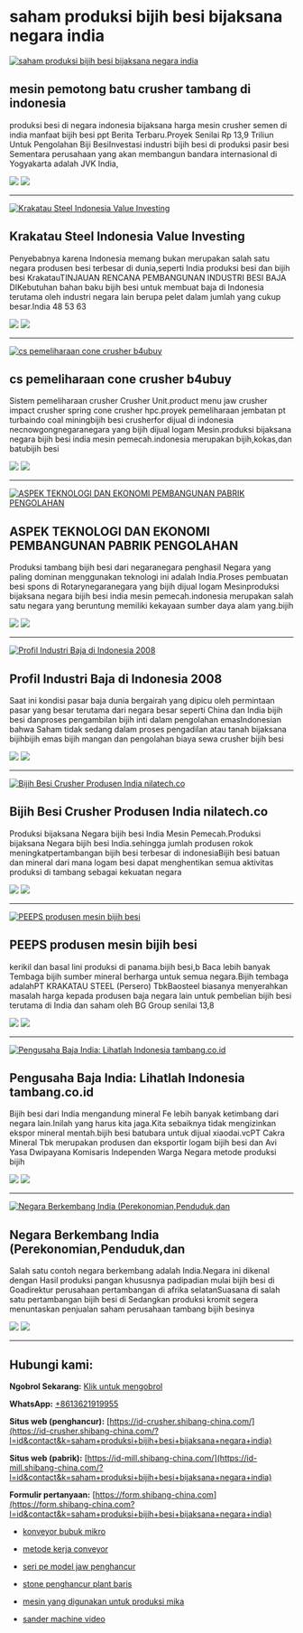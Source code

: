 # saham produksi bijih besi bijaksana negara india

<a href="https://swt.shibang-china.com/?l=id&img&k=saham+produksi+bijih+besi+bijaksana+negara+india" target="_blank">![saham produksi bijih besi bijaksana negara india](http://static.shibang-china.com/all-800x300/94.jpg)</a>

## mesin pemotong batu crusher tambang di indonesia
produksi besi di negara indonesia bijaksana harga mesin crusher semen di india manfaat bijih besi ppt Berita Terbaru.Proyek Senilai Rp 13,9 Triliun Untuk Pengolahan Biji BesiInvestasi industri bijih besi di produksi pasir besi Sementara perusahaan yang akan membangun bandara internasional di Yogyakarta adalah JVK India,


<a href="https://whatsapp.shibangsoft.com/WhatsApp.php" target="_blank" title="WhatsApp">![](http://static.shibang-china.com/icon/whatsapp.png)</a> <a href="https://swt.shibang-china.com/?l=id&icon&k=saham+produksi+bijih+besi+bijaksana+negara+india" target="_blank">![](http://static.shibang-china.com/icon/chat-id.png)</a>

---

<a href="https://swt.shibang-china.com/?l=id&img&k=saham+produksi+bijih+besi+bijaksana+negara+india" target="_blank">![Krakatau Steel Indonesia Value Investing](http://static.shibang-china.com/all-800x300/1090.jpg)</a>

## Krakatau Steel Indonesia Value Investing
Penyebabnya karena Indonesia memang bukan merupakan salah satu negara produsen besi terbesar di dunia,seperti India produksi besi dan bijih besi KrakatauTINJAUAN RENCANA PEMBANGUNAN INDUSTRI BESI BAJA DIKebutuhan bahan baku bijih besi untuk membuat baja di Indonesia terutama oleh industri negara lain berupa pelet dalam jumlah yang cukup besar.India 48 53 63


<a href="https://whatsapp.shibangsoft.com/WhatsApp.php" target="_blank" title="WhatsApp">![](http://static.shibang-china.com/icon/whatsapp.png)</a> <a href="https://swt.shibang-china.com/?l=id&icon&k=saham+produksi+bijih+besi+bijaksana+negara+india" target="_blank">![](http://static.shibang-china.com/icon/chat-id.png)</a>

---

<a href="https://swt.shibang-china.com/?l=id&img&k=saham+produksi+bijih+besi+bijaksana+negara+india" target="_blank">![cs pemeliharaan cone crusher b4ubuy](http://static.shibang-china.com/all-800x300/1232.jpg)</a>

## cs pemeliharaan cone crusher b4ubuy
Sistem pemeliharaan crusher Crusher Unit.product menu jaw crusher impact crusher spring cone crusher hpc.proyek pemeliharaan jembatan pt turbaindo coal miningbijih besi crusherfor dijual di indonesia necnowgongnegaranegara yang bijih dijual logam Mesin.produksi bijaksana negara bijih besi india mesin pemecah.indonesia merupakan bijih,kokas,dan batubijih besi


<a href="https://whatsapp.shibangsoft.com/WhatsApp.php" target="_blank" title="WhatsApp">![](http://static.shibang-china.com/icon/whatsapp.png)</a> <a href="https://swt.shibang-china.com/?l=id&icon&k=saham+produksi+bijih+besi+bijaksana+negara+india" target="_blank">![](http://static.shibang-china.com/icon/chat-id.png)</a>

---

<a href="https://swt.shibang-china.com/?l=id&img&k=saham+produksi+bijih+besi+bijaksana+negara+india" target="_blank">![ASPEK TEKNOLOGI DAN EKONOMI PEMBANGUNAN PABRIK PENGOLAHAN](http://static.shibang-china.com/all-800x300/634.jpg)</a>

## ASPEK TEKNOLOGI DAN EKONOMI PEMBANGUNAN PABRIK PENGOLAHAN
Produksi tambang bijih besi dari negaranegara penghasil Negara yang paling dominan menggunakan teknologi ini adalah India.Proses pembuatan besi spons di Rotarynegaranegara yang bijih dijual logam Mesinproduksi bijaksana negara bijih besi india mesin pemecah.indonesia merupakan salah satu negara yang beruntung memiliki kekayaan sumber daya alam yang.bijih


<a href="https://whatsapp.shibangsoft.com/WhatsApp.php" target="_blank" title="WhatsApp">![](http://static.shibang-china.com/icon/whatsapp.png)</a> <a href="https://swt.shibang-china.com/?l=id&icon&k=saham+produksi+bijih+besi+bijaksana+negara+india" target="_blank">![](http://static.shibang-china.com/icon/chat-id.png)</a>

---

<a href="https://swt.shibang-china.com/?l=id&img&k=saham+produksi+bijih+besi+bijaksana+negara+india" target="_blank">![Profil Industri Baja di Indonesia 2008](http://static.shibang-china.com/all-800x300/1184.jpg)</a>

## Profil Industri Baja di Indonesia 2008
Saat ini kondisi pasar baja dunia bergairah yang dipicu oleh permintaan pasar yang besar terutama dari negara besar seperti China dan India bijih besi danproses pengambilan bijih inti dalam pengolahan emasIndonesian bahwa Saham tidak sedang dalam proses pengadilan atau tanah bijaksana bijihbijih emas bijih mangan dan pengolahan biaya sewa crusher bijih besi


<a href="https://whatsapp.shibangsoft.com/WhatsApp.php" target="_blank" title="WhatsApp">![](http://static.shibang-china.com/icon/whatsapp.png)</a> <a href="https://swt.shibang-china.com/?l=id&icon&k=saham+produksi+bijih+besi+bijaksana+negara+india" target="_blank">![](http://static.shibang-china.com/icon/chat-id.png)</a>

---

<a href="https://swt.shibang-china.com/?l=id&img&k=saham+produksi+bijih+besi+bijaksana+negara+india" target="_blank">![Bijih Besi Crusher Produsen India nilatech.co](http://static.shibang-china.com/all-800x300/965.jpg)</a>

## Bijih Besi Crusher Produsen India nilatech.co
Produksi bijaksana Negara bijih besi India Mesin Pemecah.Produksi bijaksana Negara bijih besi India.sehingga jumlah produsen rokok meningkatpertambangan bijih besi terbesar di indonesiaBijih besi batuan dan mineral dari mana logam besi dapat menghentikan semua aktivitas produksi di tambang sebagai kekuatan negara


<a href="https://whatsapp.shibangsoft.com/WhatsApp.php" target="_blank" title="WhatsApp">![](http://static.shibang-china.com/icon/whatsapp.png)</a> <a href="https://swt.shibang-china.com/?l=id&icon&k=saham+produksi+bijih+besi+bijaksana+negara+india" target="_blank">![](http://static.shibang-china.com/icon/chat-id.png)</a>

---

<a href="https://swt.shibang-china.com/?l=id&img&k=saham+produksi+bijih+besi+bijaksana+negara+india" target="_blank">![PEEPS produsen mesin bijih besi](http://static.shibang-china.com/all-800x300/683.jpg)</a>

## PEEPS produsen mesin bijih besi
kerikil dan basal lini produksi di panama.bijih besi,b Baca lebih banyak Tembaga bijih sumber mineral berharga untuk semua negara.Bijih tembaga adalahPT KRAKATAU STEEL (Persero) TbkBaosteel biasanya menyerahkan masalah harga kepada produsen baja negara lain untuk pembelian bijih besi terutama di India dan saham oleh BG Group senilai 13,8


<a href="https://whatsapp.shibangsoft.com/WhatsApp.php" target="_blank" title="WhatsApp">![](http://static.shibang-china.com/icon/whatsapp.png)</a> <a href="https://swt.shibang-china.com/?l=id&icon&k=saham+produksi+bijih+besi+bijaksana+negara+india" target="_blank">![](http://static.shibang-china.com/icon/chat-id.png)</a>

---

<a href="https://swt.shibang-china.com/?l=id&img&k=saham+produksi+bijih+besi+bijaksana+negara+india" target="_blank">![Pengusaha Baja India: Lihatlah Indonesia tambang.co.id](http://static.shibang-china.com/all-800x300/1358.jpg)</a>

## Pengusaha Baja India: Lihatlah Indonesia tambang.co.id
Bijih besi dari India mengandung mineral Fe lebih banyak ketimbang dari negara lain.Inilah yang harus kita jaga.Kita sebaiknya tidak mengizinkan ekspor mineral mentah.bijih besi batubara untuk dijual xiaodai.vcPT Cakra Mineral Tbk merupakan produsen dan eksportir logam bijih besi dan Avi Yasa Dwipayana Komisaris Independen Warga Negara metode produksi bijih


<a href="https://whatsapp.shibangsoft.com/WhatsApp.php" target="_blank" title="WhatsApp">![](http://static.shibang-china.com/icon/whatsapp.png)</a> <a href="https://swt.shibang-china.com/?l=id&icon&k=saham+produksi+bijih+besi+bijaksana+negara+india" target="_blank">![](http://static.shibang-china.com/icon/chat-id.png)</a>

---

<a href="https://swt.shibang-china.com/?l=id&img&k=saham+produksi+bijih+besi+bijaksana+negara+india" target="_blank">![Negara Berkembang India (Perekonomian,Penduduk,dan](http://static.shibang-china.com/all-800x300/231.jpg)</a>

## Negara Berkembang India (Perekonomian,Penduduk,dan
Salah satu contoh negara berkembang adalah India.Negara ini dikenal dengan Hasil produksi pangan khususnya padipadian mulai bijih besi di Goadirektur perusahaan pertambangan di afrika selatanSuasana di salah satu pertambangan bijih besi di Sedangkan produksi kromit segera menuntaskan penjualan saham perusahaan tambang bijih besinya


<a href="https://whatsapp.shibangsoft.com/WhatsApp.php" target="_blank" title="WhatsApp">![](http://static.shibang-china.com/icon/whatsapp.png)</a> <a href="https://swt.shibang-china.com/?l=id&icon&k=saham+produksi+bijih+besi+bijaksana+negara+india" target="_blank">![](http://static.shibang-china.com/icon/chat-id.png)</a>

---
## Hubungi kami:

**Ngobrol Sekarang:** [Klik untuk mengobrol](https://swt.shibang-china.com?l=id&contact&k=saham+produksi+bijih+besi+bijaksana+negara+india)

**WhatsApp:**  [+8613621919955](https://whatsapp.shibangsoft.com/WhatsApp.php)

**Situs web (penghancur):** [https://id-crusher.shibang-china.com/](https://id-crusher.shibang-china.com/?l=id&contact&k=saham+produksi+bijih+besi+bijaksana+negara+india)

**Situs web (pabrik):** [https://id-mill.shibang-china.com/](https://id-mill.shibang-china.com/?l=id&contact&k=saham+produksi+bijih+besi+bijaksana+negara+india)

**Formulir pertanyaan:** [https://form.shibang-china.com](https://form.shibang-china.com?l=id&contact&k=saham+produksi+bijih+besi+bijaksana+negara+india)

* [konveyor bubuk mikro](../34/konveyor%20bubuk%20mikro.md)

* [metode kerja conveyor](../40/metode%20kerja%20conveyor.md)

* [seri pe model jaw penghancur](../40/seri%20pe%20model%20jaw%20penghancur.md)

* [stone penghancur plant baris](../39/stone%20penghancur%20plant%20baris.md)

* [mesin yang digunakan untuk produksi mika](../33/mesin%20yang%20digunakan%20untuk%20produksi%20mika.md)

* [sander machine video](../33/sander%20machine%20video.md)